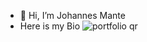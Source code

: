 - 👋 Hi, I’m Johannes Mante
- Here is my Bio
![portfolio qr](https://github.com/mantejohannes/mantejohannes/assets/125446000/314cdcdb-e854-4e12-8f8e-2d52b7a16871)
